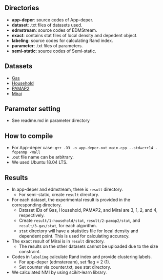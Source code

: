 ## Directories
* **app-deper**: source codes of App-deper.
* **dataset**: .txt files of datasets used.
* **edmstream**: source codes of EDMStream.
* **exact**: contains stat files of local density and depedent object.
* **labeling**: source codes for calculating Rand index.
* **parameter**: .txt files of parameters.
* **semi-static**: source codes of Semi-static.

## Datasets
* [Gas](https://archive.ics.uci.edu/ml/datasets/Gas+sensor+array+under+dynamic+gas+mixtures)
* [Household](https://archive.ics.uci.edu/ml/datasets/Individual+household+electric+power+consumption)
* [PAMAP2](https://archive.ics.uci.edu/ml/datasets/PAMAP2+Physical+Activity+Monitoring)
* [Mirai](https://archive.ics.uci.edu/ml/datasets/Kitsune+Network+Attack+Dataset)

## Parameter setting
* See readme.md in parameter directory

## How to compile
* For App-deper case: `g++ -O3 -o app-deper.out main.cpp --std=c++14 -fopenmp -Wall`
* .out file name can be arbitrary.
* We used Ubuntu 18.04 LTS.

## Results
* In app-deper and edmstream, there is `result` directory.
   * For semi-static, create `result` directory.
* For each dataset, the experimental result is provided in the corresponding directory.
   * Dataset IDs of Gas, Household, PAMAP2, and Mirai are 3, 1, 2, and 4, respectively.
   * Create `result/1-household/stat`, `result/2-pamap2/stat`, and `result/3-gas/stat`, for each algorithm.
   * `stat` directory will have a statistics file for local density and dependent point. This is used for calculating accuracy.
* The exact result of Mirai is in `result` directory.
  * The results on the other datasets cannot be uploaded due to the size constraint.
* Codes in `labeling` calculate Rand index and provide clustering labels.
    * For app-deper (edmsteream), set flag = 2 (1).
    * Set counter via counter.txt, see stat directory.
* We calculated NMI by using scikit-learn library.
